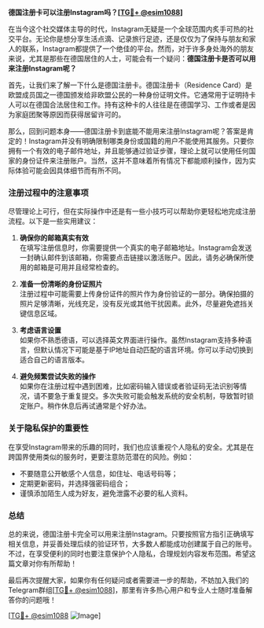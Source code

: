 **德国注册卡可以注册Instagram吗？[[TG💪+ @esim1088](https://t.me/s/esim1088)]**

在当今这个社交媒体主导的时代，Instagram无疑是一个全球范围内炙手可热的社交平台。无论你是想分享生活点滴、记录旅行足迹，还是仅仅为了保持与朋友和家人的联系，Instagram都提供了一个绝佳的平台。然而，对于许多身处海外的朋友来说，尤其是那些在德国居住的人士，可能会有一个疑问：**德国注册卡是否可以用来注册Instagram呢？**

首先，让我们来了解一下什么是德国注册卡。德国注册卡（Residence Card）是欧盟成员国之一德国颁发给非欧盟公民的一种身份证明文件。它通常用于证明持卡人可以在德国合法居住和工作。持有这种卡的人往往是在德国学习、工作或者是因为家庭团聚等原因而获得居留许可的。

那么，回到问题本身——德国注册卡到底能不能用来注册Instagram呢？答案是肯定的！Instagram并没有明确限制哪类身份或国籍的用户不能使用其服务。只要你拥有一个有效的电子邮件地址，并且能够通过验证步骤，理论上就可以使用任何国家的身份证件来注册账户。当然，这并不意味着所有情况下都能顺利操作，因为实际体验可能会因具体细节而有所不同。

### **注册过程中的注意事项**

尽管理论上可行，但在实际操作中还是有一些小技巧可以帮助你更轻松地完成注册流程。以下是一些实用建议：

1. **确保你的邮箱真实有效**  
   在填写注册信息时，你需要提供一个真实的电子邮箱地址。Instagram会发送一封确认邮件到该邮箱，你需要点击链接以激活账户。因此，请务必确保所使用的邮箱是可用并且经常检查的。

2. **准备一份清晰的身份证照片**  
   注册过程中可能需要上传身份证件的照片作为身份验证的一部分。确保拍摄的照片足够清晰，光线充足，没有反光或其他干扰因素。此外，尽量避免遮挡关键信息区域。

3. **考虑语言设置**  
   如果你不熟悉德语，可以选择英文界面进行操作。虽然Instagram支持多种语言，但默认情况下可能是基于IP地址自动匹配的语言环境。你可以手动切换到适合自己的语言版本。

4. **避免频繁尝试失败的操作**  
   如果你在注册过程中遇到困难，比如密码输入错误或者验证码无法识别等情况，请不要急于重复提交。多次失败可能会触发系统的安全机制，导致暂时锁定账户。稍作休息后再试通常是个好办法。

### **关于隐私保护的重要性**

在享受Instagram带来的乐趣的同时，我们也应该重视个人隐私的安全。尤其是在跨国界使用类似的服务时，更要注意防范潜在的风险。例如：

- 不要随意公开敏感个人信息，如住址、电话号码等；
- 定期更新密码，并选择强密码组合；
- 谨慎添加陌生人成为好友，避免泄露不必要的私人资料。

### **总结**

总的来说，德国注册卡完全可以用来注册Instagram。只要按照官方指引正确填写相关信息，并妥善处理后续的验证环节，大多数人都能成功创建属于自己的账号。不过，在享受便利的同时也要注意保护个人隐私，合理规划内容发布范围。希望这篇文章对你有所帮助！

最后再次提醒大家，如果你有任何疑问或者需要进一步的帮助，不妨加入我们的Telegram群组[[TG💪+ @esim1088](https://t.me/s/esim1088)]，那里有许多热心用户和专业人士随时准备解答你的问题哦！

[[TG💪+ @esim1088](https://t.me/s/esim1088) ![Image](https://i.postimg.cc/4NQfJmqS/Snipaste-2025-05-13-00-14-12.png)]